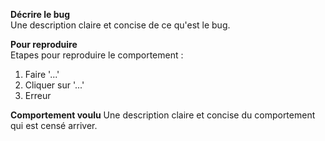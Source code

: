 **Décrire le bug**  
Une description claire et concise de ce qu'est le bug.

**Pour reproduire**  
Etapes pour reproduire le comportement :
1. Faire '...'
2. Cliquer sur '...'
3. Erreur

**Comportement voulu**
Une description claire et concise du comportement qui est censé arriver.